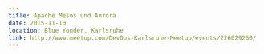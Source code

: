 ```yaml
---
title: Apache Mesos und Aurora
date: 2015-11-10
location: Blue Yonder, Karlsruhe
link: http://www.meetup.com/DevOps-Karlsruhe-Meetup/events/226029260/
---
```

